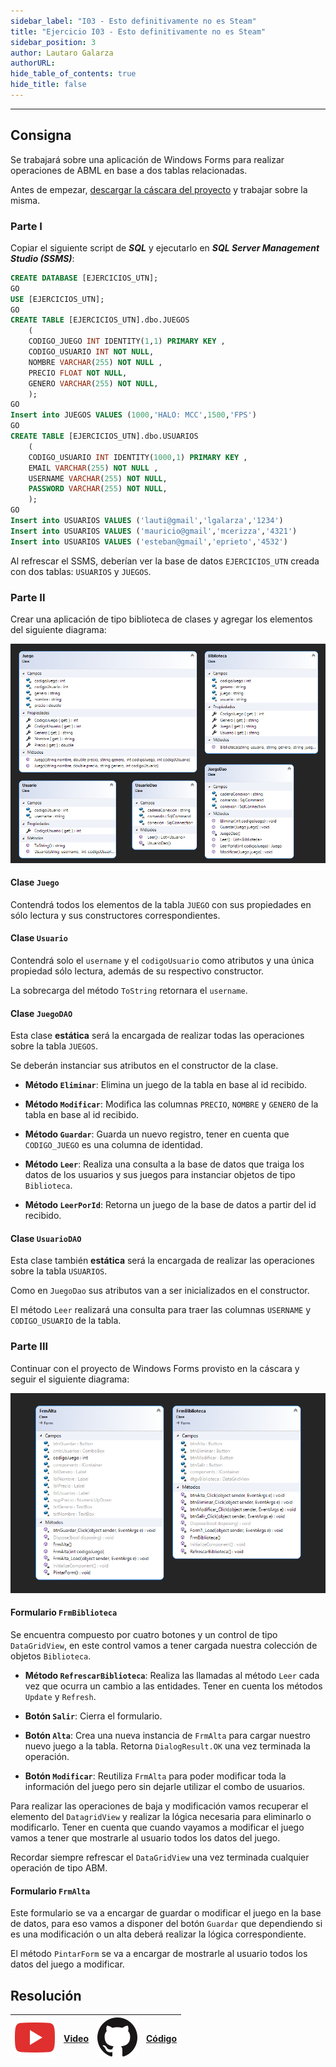 ```yaml
---
sidebar_label: "I03 - Esto definitivamente no es Steam"
title: "Ejercicio I03 - Esto definitivamente no es Steam"
sidebar_position: 3
author: Lautaro Galarza
authorURL: 
hide_table_of_contents: true
hide_title: false
---
```

---

## Consigna
Se trabajará sobre una aplicación de Windows Forms para realizar operaciones de ABML en base a dos tablas relacionadas.

Antes de empezar, [descargar la cáscara del proyecto](https://drive.google.com/file/d/1nZwPZi2Ae2XOQU2B9-EgGtuf5BkjB6gS/view?usp=sharing) y trabajar sobre la misma.

### Parte I
Copiar el siguiente script de ***SQL*** y ejecutarlo en ***SQL Server Management Studio (SSMS)***:

```sql
CREATE DATABASE [EJERCICIOS_UTN];
GO
USE [EJERCICIOS_UTN];
GO
CREATE TABLE [EJERCICIOS_UTN].dbo.JUEGOS
    (
    CODIGO_JUEGO INT IDENTITY(1,1) PRIMARY KEY ,
    CODIGO_USUARIO INT NOT NULL,
    NOMBRE VARCHAR(255) NOT NULL ,
    PRECIO FLOAT NOT NULL,
    GENERO VARCHAR(255) NOT NULL,
    );
GO
Insert into JUEGOS VALUES (1000,'HALO: MCC',1500,'FPS')
GO
CREATE TABLE [EJERCICIOS_UTN].dbo.USUARIOS
    (
    CODIGO_USUARIO INT IDENTITY(1000,1) PRIMARY KEY ,
    EMAIL VARCHAR(255) NOT NULL ,
    USERNAME VARCHAR(255) NOT NULL,
    PASSWORD VARCHAR(255) NOT NULL,
    );
GO
Insert into USUARIOS VALUES ('lauti@gmail','lgalarza','1234')
Insert into USUARIOS VALUES ('mauricio@gmail','mcerizza','4321')
Insert into USUARIOS VALUES ('esteban@gmail','eprieto','4532')
```

Al refrescar el SSMS, deberían ver la base de datos `EJERCICIOS_UTN` creada con dos tablas: `USUARIOS` y `JUEGOS`. 

### Parte II
Crear una aplicación de tipo biblioteca de clases y agregar los elementos del siguiente diagrama:

![Diagrama de clases](/clases/17-databases/ejercicios/esto-definitivamente-no-es-steam-diagram-01.png)

#### Clase `Juego`
Contendrá todos los elementos de la tabla `JUEGO` con sus propiedades en sólo lectura y sus constructores correspondientes.

#### Clase `Usuario`
Contendrá solo el `username` y el `codigoUsuario` como atributos y una única propiedad sólo lectura, además de su respectivo constructor. 

La sobrecarga del método `ToString` retornara el `username`.

#### Clase `JuegoDAO`    
Esta clase **estática** será la encargada de realizar todas las operaciones sobre la tabla `JUEGOS`.

Se deberán instanciar sus atributos en el constructor de la clase.

* **Método `Eliminar`**: Elimina un juego de la tabla en base al id recibido.

* **Método `Modificar`**: Modifica las columnas `PRECIO`, `NOMBRE` y `GENERO` de la tabla en base al id recibido.

* **Método `Guardar`**: Guarda un nuevo registro, tener en cuenta que `CODIGO_JUEGO` es una columna de identidad.

* **Método `Leer`**: Realiza una consulta a la base de datos que traiga los datos de los usuarios y sus juegos para instanciar objetos de tipo `Biblioteca`.

* **Método `LeerPorId`**: Retorna un juego de la base de datos a partir del id recibido.

#### Clase `UsuarioDAO`
Esta clase también **estática** será la encargada de realizar las operaciones sobre la tabla `USUARIOS`. 

Como en `JuegoDao` sus atributos van a ser inicializados en el constructor.

El método `Leer` realizará una consulta para traer las columnas `USERNAME` y `CODIGO_USUARIO` de la tabla.

### Parte III
Continuar con el proyecto de Windows Forms provisto en la cáscara y seguir el siguiente diagrama:
    
![Diagrama de clases](/clases/17-databases/ejercicios/esto-definitivamente-no-es-steam-diagram-02.png)

#### Formulario `FrmBiblioteca`
Se encuentra compuesto por cuatro botones y un control de tipo `DataGridView`, en este control vamos a tener cargada nuestra colección de objetos `Biblioteca`.

* **Método `RefrescarBiblioteca`**: Realiza las llamadas al método `Leer` cada vez que ocurra un cambio a las entidades. Tener en cuenta los métodos `Update` y `Refresh`.

* **Botón `Salir`**: Cierra el formulario.

* **Botón `Alta`**: Crea una nueva instancia de `FrmAlta` para cargar nuestro nuevo juego a la tabla. Retorna `DialogResult.OK` una vez terminada la operación.

* **Botón `Modificar`**: Reutiliza `FrmAlta` para poder modificar toda la información del juego pero sin dejarle utilizar el combo de usuarios.

Para realizar las operaciones de baja y modificación vamos recuperar el elemento del `DatagridView` y realizar la lógica necesaria para eliminarlo o modificarlo. Tener en cuenta que cuando vayamos a modificar el juego vamos a tener que mostrarle al usuario todos los datos del juego.

Recordar siempre refrescar el `DataGridView` una vez terminada cualquier operación de tipo ABM.

#### Formulario `FrmAlta`
Este formulario se va a encargar de guardar o modificar el juego en la base de datos, para eso vamos a disponer del botón `Guardar` que dependiendo si es una modificación o un alta deberá realizar la lógica correspondiente.

El método `PintarForm` se va a encargar de mostrarle al usuario todos los datos del juego a modificar.

## Resolución
| ![img](/base/youtube.svg) | [Video](https://youtu.be/y_zZBFKuUs8) | ![img](/base/github.svg) | [Código](https://github.com/codeutnfra/programacion_2_laboratorio_2/tree/master/Ejercicios_Resueltos/Clase_17/I03_Esto_definitivamente_no_es_Steam) |
| :-----------------------: | :---: | :----------------------: | :----: |